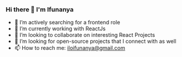 ### Hi there 👋 I'm Ifunanya


- 🔭 I’m actively searching for a frontend role 
- 🌱 I’m currently working with ReactJs 
- 👯 I’m looking to collaborate on interesting React Projects
- 🤔 I’m looking for open-source projects that I connect with as well
- 📫 How to reach me: iloifunanya@gmail.com

